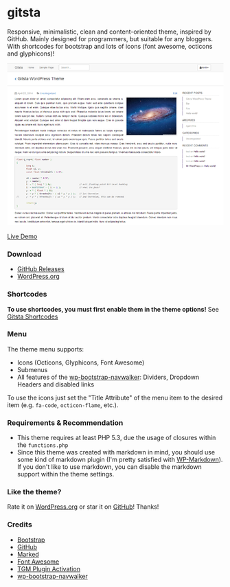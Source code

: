 gitsta
======
Responsive, minimalistic, clean and content-oriented theme, inspired by GitHub. Mainly designed for programmers, but suitable for any bloggers. With shortcodes for bootstrap and lots of icons (font awesome, octicons and glyphicons)!

![screenshot](screenshot.png)

[Live Demo](http://nehalist.io)

### Download
- [GitHub Releases](https://github.com/HirczyK/gitsta/releases)
- [WordPress.org](https://wordpress.org/themes/gitsta)

### Shortcodes
__To use shortcodes, you must first enable them in the theme options!__
See [Gitsta Shortcodes](http://nehalist.io/gitsta-shortcodes/)

### Menu
The theme menu supports:
* Icons (Octicons, Glyphicons, Font Awesome)
* Submenus
* All features of the [wp-bootstrap-navwalker](https://github.com/twittem/wp-bootstrap-navwalker): Dividers, Dropdown Headers and disabled links

To use the icons just set the "Title Attribute" of the menu item to the desired item (e.g. `fa-code`, `octicon-flame`, etc.).

### Requirements & Recommendation
* This theme requires at least PHP 5.3, due the usage of closures within the `functions.php`
* Since this theme was created with markdown in mind, you should use some kind of markdown plugin (I'm pretty satisfied with [WP-Markdown](https://wordpress.org/plugins/wp-markdown/)). If you don't like to use markdown, you can disable the markdown support within the theme settings.

### Like the theme?
Rate it on [WordPress.org](https://wordpress.org/themes/gitsta) or star it on [GitHub](https://github.com/HirczyK/gitsta)! Thanks!

### Credits
* [Bootstrap](http://www.getbootstrap.com)
* [GitHub](http://www.github.com)
* [Marked](https://github.com/chjj/marked)
* [Font Awesome](http://fortawesome.github.io/Font-Awesome/)
* [TGM Plugin Activation](http://tgmpluginactivation.com/)
* [wp-bootstrap-navwalker](https://github.com/twittem/wp-bootstrap-navwalker)